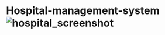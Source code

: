 # Hospital-management-system![hospital_screenshot](https://github.com/merajuddin9035/Hospital-management-system/assets/118687409/7c2fb9f7-e85e-46df-a2cf-7f8b63bee5d8)
